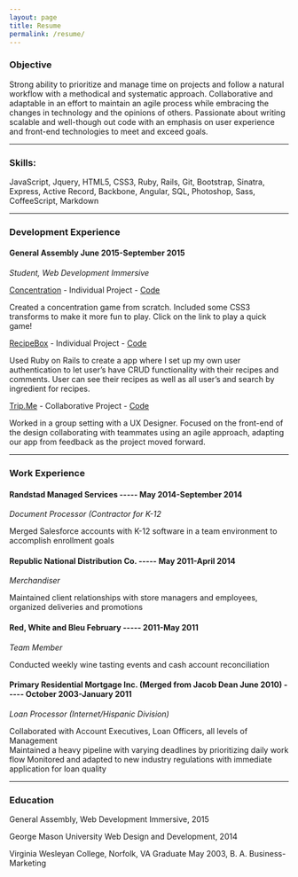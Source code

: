 ```yaml
---
layout: page
title: Resume
permalink: /resume/
---
```

### Objective

Strong ability to prioritize and manage time on projects and follow a natural workflow with a methodical and systematic approach. Collaborative and adaptable in an effort to maintain an agile process while embracing the changes in technology and the opinions of others. Passionate about writing scalable and well-though out code with an emphasis on user experience and front-end technologies to meet and exceed goals.

---------------------------

### Skills:
JavaScript, Jquery, HTML5, CSS3, Ruby, Rails, Git, Bootstrap, Sinatra, Express, Active Record, Backbone, Angular, SQL, Photoshop, Sass, CoffeeScript, Markdown

--------------------------------

### Development Experience

#### General Assembly 					                         June 2015-September 2015
_Student, Web Development Immersive_

[Concentration](http://ryan-321.github.io/Memory/) - Individual Project - [Code](https://github.com/Ryan-321/Memory)

Created a concentration game from scratch.  Included some CSS3 transforms to make it more fun to play.  Click on the link to play a quick game!

[RecipeBox](https://wdi-recipe-box.herokuapp.com/)   - Individual Project - [Code](https://github.com/Ryan-321/recipe_box)

Used Ruby on Rails to create a app where I set up my own user authentication to let user’s have CRUD functionality with their recipes and comments.  User can see their recipes as well as all user’s and search by ingredient for recipes.

[Trip.Me](https://trip-me.herokuapp.com/) - Collaborative Project - [Code](https://github.com/alexbannon/trip.me)

Worked in a group setting with a UX Designer. Focused on the front-end of the design collaborating with teammates using an agile approach, adapting our app from feedback as the project moved forward.

------------------------------

### Work Experience

#### Randstad Managed Services  -----                                                                                           May 2014-September 2014
_Document Processor (Contractor for K-12_

Merged Salesforce accounts with K-12 software in a team environment to accomplish enrollment goals

#### Republic National Distribution Co. -----                                                                          May 2011-April 2014
_Merchandiser_

Maintained client relationships with store managers and employees, organized deliveries and promotions

#### Red, White and Bleu                                                                                                            February ----- 2011-May 2011
_Team Member_					

Conducted weekly wine tasting events and cash account reconciliation

#### Primary Residential Mortgage Inc. (Merged from Jacob Dean June 2010) -----       October 2003-January 2011
_Loan Processor (Internet/Hispanic Division)_

Collaborated with Account Executives, Loan Officers, all levels of Management  
Maintained a heavy pipeline with varying deadlines by prioritizing daily work flow
Monitored and adapted to new industry regulations with immediate application for loan quality

------------------------------

### Education
General Assembly, Web Development Immersive, 2015

George Mason University Web Design and Development, 2014

Virginia Wesleyan College, Norfolk, VA Graduate May 2003,   B. A. Business-Marketing
